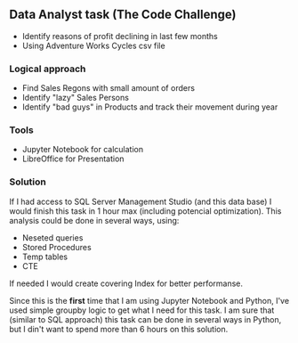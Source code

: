 ## Data Analyst task (The Code Challenge)

  - Identify reasons of profit declining in last few months
  - Using Adventure Works Cycles csv file

### Logical approach
  - Find Sales Regons with small amount of orders
  - Identify "lazy" Sales Persons
  - Identify "bad guys" in Products and track their movement during year 

### Tools
  - Jupyter Notebook for calculation
  - LibreOffice for Presentation

### Solution
If I had access to SQL Server Management Studio (and this data base) I would finish this task in 1 hour max (including potencial optimization).
This analysis could be done in several ways, using:
- Neseted queries
- Stored Procedures
- Temp tables
- CTE

If needed I would create covering Index for better performanse.
  
Since this is the **first** time that I am using Jupyter Notebook and Python, I've used simple groupby logic to get what I need for this task.
I am sure that (similar to SQL approach) this task can be done in several ways in Python, but I din't want to spend more than 6 hours on this solution.
